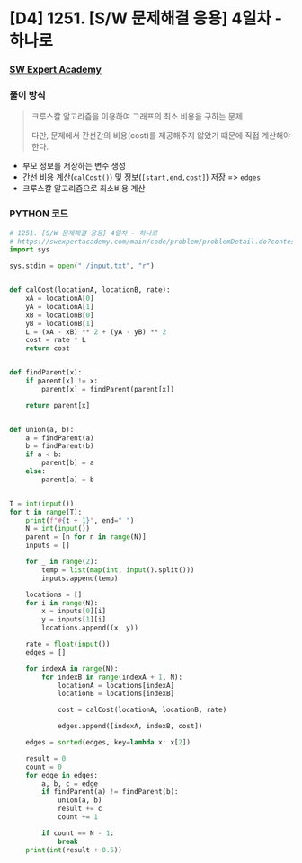 # [D4] 1251. [S/W 문제해결 응용] 4일차 - 하나로

### [SW Expert Academy](https://swexpertacademy.com/main/code/problem/problemDetail.do?contestProbId=AV15StKqAQkCFAYD&categoryId=AV15StKqAQkCFAYD&categoryType=CODE)

### 풀이 방식

> 크루스칼 알고리즘을 이용하여 그래프의 최소 비용을 구하는 문제
>
> 다만, 문제에서 간선간의 비용(cost)를 제공해주지 않았기 떄문에 직접 계산해야한다.

- 부모 정보를 저장하는 변수 생성
- 간선 비용 계산(`calCost()`) 및 정보(`[start,end,cost]`) 저장 => `edges`
- 크루스칼 알고리즘으로 최소비용 계산



### PYTHON 코드

```python
# 1251. [S/W 문제해결 응용] 4일차 - 하나로
# https://swexpertacademy.com/main/code/problem/problemDetail.do?contestProbId=AV15StKqAQkCFAYD&categoryId=AV15StKqAQkCFAYD&categoryType=CODE
import sys

sys.stdin = open("./input.txt", "r")


def calCost(locationA, locationB, rate):
    xA = locationA[0]
    yA = locationA[1]
    xB = locationB[0]
    yB = locationB[1]
    L = (xA - xB) ** 2 + (yA - yB) ** 2
    cost = rate * L
    return cost


def findParent(x):
    if parent[x] != x:
        parent[x] = findParent(parent[x])

    return parent[x]


def union(a, b):
    a = findParent(a)
    b = findParent(b)
    if a < b:
        parent[b] = a
    else:
        parent[a] = b


T = int(input())
for t in range(T):
    print(f"#{t + 1}", end=" ")
    N = int(input())
    parent = [n for n in range(N)]
    inputs = []

    for _ in range(2):
        temp = list(map(int, input().split()))
        inputs.append(temp)

    locations = []
    for i in range(N):
        x = inputs[0][i]
        y = inputs[1][i]
        locations.append((x, y))

    rate = float(input())
    edges = []

    for indexA in range(N):
        for indexB in range(indexA + 1, N):
            locationA = locations[indexA]
            locationB = locations[indexB]

            cost = calCost(locationA, locationB, rate)

            edges.append([indexA, indexB, cost])

    edges = sorted(edges, key=lambda x: x[2])

    result = 0
    count = 0
    for edge in edges:
        a, b, c = edge
        if findParent(a) != findParent(b):
            union(a, b)
            result += c
            count += 1

        if count == N - 1:
            break
    print(int(result + 0.5))

```

